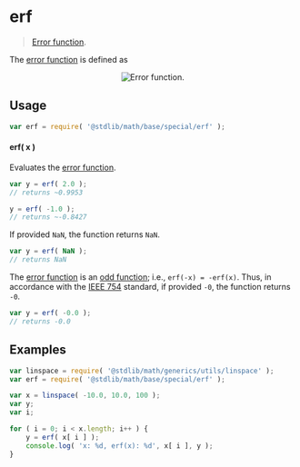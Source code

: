 # erf

> [Error function][error-function].

<section class="intro">

The [error function][error-function] is defined as

<!-- <equation class="equation" label="eq:error_function" align="center" raw="\operatorname{erf}(x) = \frac{2}{\sqrt\pi}\int_0^x e^{-t^2}\,\mathrm dt." alt="Error function."> -->

<div class="equation" align="center" data-raw-text="\operatorname{erf}(x) = \frac{2}{\sqrt\pi}\int_0^x e^{-t^2}\,\mathrm dt." data-equation="eq:error_function">
    <img src="https://cdn.rawgit.com/math-io/erf/a04ac9320eaaca5f8a09fd4b590834bea0376361/docs/img/eqn.svg" alt="Error function.">
    <br>
</div>

<!-- </equation> -->

</section>

<!-- /.intro -->


<section class="usage">

## Usage

``` javascript
var erf = require( '@stdlib/math/base/special/erf' );
```

#### erf( x )

Evaluates the [error function][error-function].

``` javascript
var y = erf( 2.0 );
// returns ~0.9953

y = erf( -1.0 );
// returns ~-0.8427
```

If provided `NaN`, the function returns `NaN`.

``` javascript
var y = erf( NaN );
// returns NaN
```

The [error function][error-function] is an [odd function][odd-function]; i.e., `erf(-x) = -erf(x)`. Thus, in accordance with the [IEEE 754][ieee754] standard, if provided `-0`, the function returns `-0`.

``` javascript
var y = erf( -0.0 );
// returns -0.0
```

</section>

<!-- /.usage -->


<section class="examples">

## Examples

``` javascript
var linspace = require( '@stdlib/math/generics/utils/linspace' );
var erf = require( '@stdlib/math/base/special/erf' );

var x = linspace( -10.0, 10.0, 100 );
var y;
var i;

for ( i = 0; i < x.length; i++ ) {
    y = erf( x[ i ] );
    console.log( 'x: %d, erf(x): %d', x[ i ], y );
}
```

</section>

<!-- /.examples -->


<section class="links">

[error-function]: https://en.wikipedia.org/wiki/Error_function
[odd-function]: https://en.wikipedia.org/wiki/Even_and_odd_functions
[ieee754]: https://en.wikipedia.org/wiki/IEEE_754-1985

</section>

<!-- /.links -->

